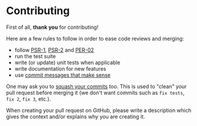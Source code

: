 # Contributing

First of all, **thank you** for contributing!

Here are a few rules to follow in order to ease code reviews and merging:

- follow [PSR-1](http://www.php-fig.org/psr/psr-1/), [PSR-2](http://www.php-fig.org/psr/psr-2/) and [PER-02](https://www.php-fig.org/per/coding-style/)
- run the test suite
- write (or update) unit tests when applicable
- write documentation for new features
- use [commit messages that make sense](http://tbaggery.com/2008/04/19/a-note-about-git-commit-messages.html)

One may ask you to [squash your commits](http://gitready.com/advanced/2009/02/10/squashing-commits-with-rebase.html) too. This is used to "clean" your pull request before merging it (we don't want commits such as `fix tests`, `fix 2`, `fix 3`, etc.).

When creating your pull request on GitHub, please write a description which gives the context and/or explains why you are creating it.
